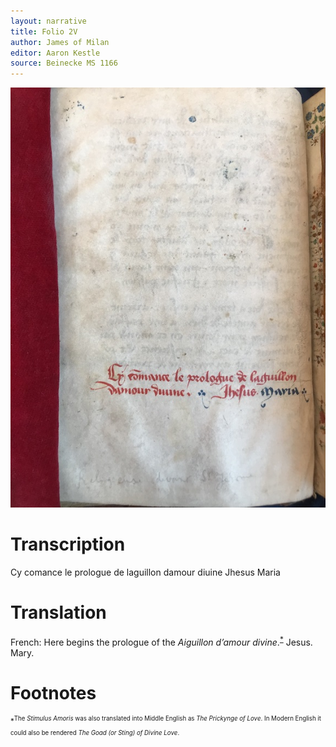 ```yaml
---
layout: narrative
title: Folio 2V
author: James of Milan
editor: Aaron Kestle
source: Beinecke MS 1166
---
```


![Beinecke MS 1166 Folio 2V](https://raw.githubusercontent.com/oldfrenchtexts/L-aiguillon-d-amour-divine/master/assets/2V.jpg)

# Transcription

Cy comance le prologue de laguillon damour diuine Jhesus Maria

# Translation

French: Here begins the prologue of the *Aiguillon d’amour divine*.<sup><a href="#fn1" id="ref1">\*</a></sup> Jesus. Mary. 

# Footnotes

<sup id="fn1">*<sup>The *Stimulus Amoris* was also translated into Middle English as *The Prickynge of Love*. In Modern English it could also be rendered *The Goad (or Sting) of Divine Love*.
